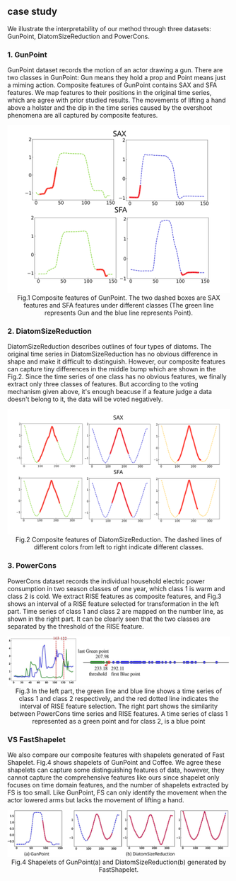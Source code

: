 ## case study

We illustrate the interpretability of our method through three datasets: GunPoint,  DiatomSizeReduction and PowerCons.

### 1. GunPoint

GunPoint dataset records the motion of an actor drawing a gun. There are two classes in GunPoint: Gun means they hold a prop and Point means just a miming action. Composite features of GunPoint contains SAX and SFA features. We map features to their positions in the original time series, which are agree with prior studied results. The movements of lifting a hand above a holster and the dip in the time series caused by the overshoot phenomena are all captured by composite features. 

<img src="assets/GunPoint_vis.svg" style="zoom: 50%;" />

<center>Fig.1 Composite features of GunPoint. The two dashed boxes are SAX features and SFA features under different classes (The green line represents Gun and the blue line represents Point).</center>

### 2. DiatomSizeReduction

DiatomSizeReduction describes outlines of four types of diatoms. The original time series in DiatomSizeReduction has no obvious difference in shape and make it difficult to distinguish. However, our composite features can capture tiny differences in the middle bump which are shown in the Fig.2. Since the time series of one class has no obvious features, we finally extract only three classes of features. But according to the voting mechanism given above, it's enough beacuse if a feature judge a data doesn't belong to it, the data will be voted negatively.

<img src="assets/diatomsizereduction-vis.svg" style="zoom: 50%;" />

<center>Fig.2 Composite features of DiatomSizeReduction. The dashed lines of different colors from left to right indicate different classes.</center>

### 3. PowerCons

PowerCons dataset records the individual household electric power consumption in two season classes of one year, which class 1 is warm and class 2 is cold. We extract RISE features as composite features, and Fig.3 shows an interval of a RISE feature selected for transformation in the left part. Time series of class 1 and class 2 are mapped on the number line, as shown in the right part. It can be clearly seen that the two classes are separated by the threshold of the RISE feature.

<img src="assets/PowerCons_vis.jpg" style="zoom: 50%;" />

<center>Fig.3 In the left part, the green line and blue line shows a time series of class 1 and class 2 respectively, and the red dotted line indicates the interval of RISE feature selection. The right part shows the similarity between PowerCons time series and RISE features. A time series of class 1 represented as a green point and for class 2, is a blue point</center>

### VS FastShapelet

We also compare our composite features with shapelets generated of Fast Shapelet. Fig.4 shows shapelets of GunPoint and Coffee. We agree these shapelets can capture some distinguishing features of data, however, they cannot capture the comprehensive features like ours since shapelet only focuses on time domain features, and the number of shapelets extracted by FS is too small. Like GunPoint, FS can only identify the movement when the actor lowered arms but lacks the movement of lifting a hand.

<img src="assets/FastShapelet.jpg" style="zoom: 50%;" />

<center>Fig.4 Shapelets of GunPoint(a) and DiatomSizeReduction(b) generated by FastShapelet.</center>